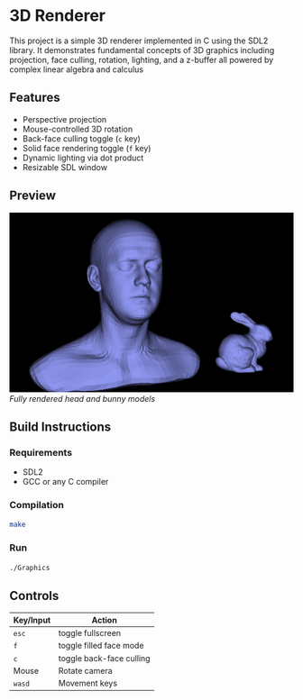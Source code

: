 # 3D Renderer
This project is a simple 3D renderer implemented in C using the SDL2 library. It demonstrates fundamental concepts of 3D graphics including projection, face culling, rotation, lighting, and a z-buffer all powered by complex linear algebra and calculus

## Features
- Perspective projection  
- Mouse-controlled 3D rotation  
- Back-face culling toggle (`c` key)  
- Solid face rendering toggle (`f` key)  
- Dynamic lighting via dot product  
- Resizable SDL window  

## Preview
![wireframe](preview.png)
*Fully rendered head and bunny models*

## Build Instructions
### Requirements
 - SDL2
 - GCC or any C compiler

### Compilation
```bash
make
```

### Run
```bash
./Graphics
```

## Controls
| Key/Input | Action                   |
|-----------|--------------------------|
| `esc`     | toggle fullscreen        |
| `f`       | toggle filled face mode  |
| `c`       | toggle back-face culling |
| Mouse     | Rotate camera            |
| `wasd`    | Movement keys            |
